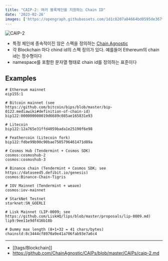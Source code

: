 ```yaml
---
title: "CAIP-2: 여러 블록체인을 지원하는 Chain ID"
date: '2023-02-26'
images: ['https://opengraph.githubassets.com/1d1c8207a84664bd0595de367fe9b1f5389102001fb49a2823f8d83e6febef42/ChainAgnostic/CAIPs/issues/5']
---
```

![CAIP-2](https://opengraph.githubassets.com/1d1c8207a84664bd0595de367fe9b1f5389102001fb49a2823f8d83e6febef42/ChainAgnostic/CAIPs/issues/5)

- 특정 체인에 종속적이진 않은 스펙을 정의하는 [Chain Agnostic](https://chainagnostic.org/)
- 각 Blockchain 마다 chind id의 스펙 정의가 있다. 예를들어 Ethereum의 chain id는 정수형이다
- namespace를 포함한 문자열 형태로 chain id를 정의하는 표준이다

## Examples

```
# Ethereum mainnet
eip155:1

# Bitcoin mainnet (see https://github.com/bitcoin/bips/blob/master/bip-0122.mediawiki#definition-of-chain-id)
bip122:000000000019d6689c085ae165831e93

# Litecoin
bip122:12a765e31ffd4059bada1e25190f6e98

# Feathercoin (Litecoin fork)
bip122:fdbe99b90c90bae7505796461471d89a

# Cosmos Hub (Tendermint + Cosmos SDK)
cosmos:cosmoshub-2
cosmos:cosmoshub-3

# Binance chain (Tendermint + Cosmos SDK; see https://dataseed5.defibit.io/genesis)
cosmos:Binance-Chain-Tigris

# IOV Mainnet (Tendermint + weave)
cosmos:iov-mainnet

# StarkNet Testnet
starknet:SN_GOERLI

# Lisk Mainnet (LIP-0009; see https://github.com/LiskHQ/lips/blob/master/proposals/lip-0009.md)
lip9:9ee11e9df416b18b

# Dummy max length (8+1+32 = 41 chars/bytes)
chainstd:8c3444cf8970a9e41a706fab93e7a6c4
```

---
- [[tags/Blockchain]]
- https://github.com/ChainAgnostic/CAIPs/blob/master/CAIPs/caip-2.md
